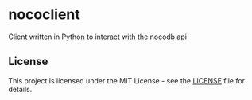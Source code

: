 # nococlient
Client written in Python to interact with the nocodb api

## License
This project is licensed under the MIT License - see the [LICENSE](LICENSE) file for details.
